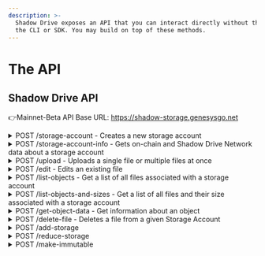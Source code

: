 ```yaml
---
description: >-
  Shadow Drive exposes an API that you can interact directly without the need of
  the CLI or SDK. You may build on top of these methods.
---
```


# The API

## Shadow Drive API

👉Mainnet-Beta API Base URL: https://shadow-storage.genesysgo.net

<details>

<summary>POST /storage-account - Creates a new storage account</summary>

Request content type: application/json

Parameters:

1. transaction: Serialized create storage account transaction that's partially signed by the storage account owner

Response:

```json
{
    "shdw_bucket": String,
    "transaction_signature": String
}
```

</details>

<details>

<summary>POST /storage-account-info - Gets on-chain and Shadow Drive Network data about a storage account</summary>

Request content type: application/json

Parameters:

1. storage\_account: Publickey of the storage account you want to get information for

Response for V1 Storage Account:

```
{
  storage_account: PublicKey,
  reserved_bytes: Number,
  current_usage: Number,
  immutable: Boolean,
  to_be_deleted: Boolean,
  delete_request_epoch: Number,
  owner1: PublicKey,
  owner2: PublicKey,
  accountCoutnerSeed: Number,
  creation_time: Number,
  creation_epoch: Number,
  last_fee_epoch: Number,
  identifier: String
  version: "V1"
}
```

Response for V2 Storage Account

```
{
  storage_account: PublicKey,
  reserved_bytes: Number,
  current_usage: Number,
  immutable: Boolean,
  to_be_deleted: Boolean,
  delete_request_epoch: Number,
  owner1: PublicKey,
  accountCoutnerSeed: Number,
  creation_time: Number,
  creation_epoch: Number,
  last_fee_epoch: Number,
  identifier: String,
  version: "V2"
}
```

</details>

<details>

<summary>POST /upload - Uploads a single file or multiple files at once</summary>

Request content type: multipart/form-data

Parameters (FormData fields):

1. file: The file you want to upload. You may add up to 5 files each with a field name of `file`.
2. message: Base58 message signature.
3. signer: Publickey of the signer of the message signature and owner of the storage account
4. storage\_account: Key of the storage account you want to upload to

Example implementation: [https://gist.github.com/tracy-codes/608d8a6e5d917cfff86167250812ebe4](https://gist.github.com/tracy-codes/608d8a6e5d917cfff86167250812ebe4)

Response:

```json
{
    "finalized_locations": [String],
    "message": String
    "upload_errors": [{file: String, storage_account: String, error: String}] or [] if no errors
}
```

</details>

<details>

<summary>POST /edit - Edits an existing file</summary>

Request content type: multipart/form-data

Parameters (FormData fields):

1. file: The file you want to upload. You may add up to 5 files each with a field name of `file`.
2. message: Base58 message signature.
3. signer: Publickey of the signer of the message signature and owner of the storage account
4. storage\_account: Key of the storage account you want to upload to
5. url: Url of the original file you want to edit. Example: \`https://shdw-drive.genesysgo.net/\<storage-account>/\<file-name>\`

Example implementation: [https://gist.github.com/tracy-codes/3aab96f4c23086d6124835436d4ca6f4](https://gist.github.com/tracy-codes/3aab96f4c23086d6124835436d4ca6f4)

Response:

```
{
    "finalized_location": String,
    "error": String or not provided if no error
}
```

</details>

<details>

<summary>POST /list-objects - Get a list of all files associated with a storage account</summary>

Request content type: application/json

Parameters:

1. storageAccount: String version of the storage account PublicKey that you want to get a list of files for

Response:

```
{
    "keys": [String]
}
```

</details>

<details>

<summary>POST /list-objects-and-sizes - Get a list of all files and their size associated with a storage account</summary>

Parameters:

1. storageAccount: String version of the storage account PublicKey that you want to get a list of files for

Response:

```
{
    "files": [{"file_name": String, size: Number}]
}
```

</details>

<details>

<summary>POST /get-object-data - Get information about an object</summary>

Request content type: application/json

Parameters:

1. location: URL of the file you want to get information for

Response: JSON object of the file's metadata in the Shadow Drive Network or an error

</details>

<details>

<summary>POST /delete-file - Deletes a file from a given Storage Account</summary>

Request content type: application/json

Parameters:

1. message: Base58 message signature.
2. signer: Publickey of the signer of the message signature and owner of the storage account
3. location: URL of the file you want to delete

Example implementation: [https://gist.github.com/tracy-codes/e4597e6fb71733b93e540ef4c14431c9](https://gist.github.com/tracy-codes/e4597e6fb71733b93e540ef4c14431c9)

Response:

```
{
    "message": String,
    "error": String or not passed if no error
}
```

</details>

<details>

<summary>POST /add-storage</summary>

Request content type: application/json

Parameters:

1. transaction - Serialized add storage transaction that is partially signed by the shadow drive network

Response:

```
{
    message: String,
    transaction_signature: String,
    error: String or not provided if no error
}
```

</details>

<details>

<summary>POST /reduce-storage</summary>

Request content type: application/json

Parameters:

1. transaction - Serialized reduce storage transaction that is partially signed by the shadow drive network

Response:

```
{
    message: String,
    transaction_signature: String,
    error: String or not provided if no error
}
```

</details>

<details>

<summary>POST /make-immutable</summary>

Request content type: application/json

Parameters:

1. transaction - Serialized make immutable transaction that is partially signed by the shadow drive network

Response:

```
{
    message: String,
    transaction_signature: String,
    error: String or not provided if no error
}
```

</details>
